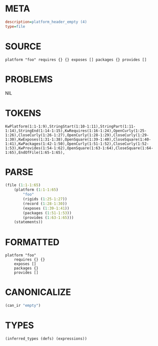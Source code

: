 # META
~~~ini
description=platform_header_empty (4)
type=file
~~~
# SOURCE
~~~roc
platform "foo" requires {} {} exposes [] packages {} provides []
~~~
# PROBLEMS
NIL
# TOKENS
~~~zig
KwPlatform(1:1-1:9),StringStart(1:10-1:11),StringPart(1:11-1:14),StringEnd(1:14-1:15),KwRequires(1:16-1:24),OpenCurly(1:25-1:26),CloseCurly(1:26-1:27),OpenCurly(1:28-1:29),CloseCurly(1:29-1:30),KwExposes(1:31-1:38),OpenSquare(1:39-1:40),CloseSquare(1:40-1:41),KwPackages(1:42-1:50),OpenCurly(1:51-1:52),CloseCurly(1:52-1:53),KwProvides(1:54-1:62),OpenSquare(1:63-1:64),CloseSquare(1:64-1:65),EndOfFile(1:65-1:65),
~~~
# PARSE
~~~clojure
(file (1:1-1:65)
	(platform (1:1-1:65)
		"foo"
		(rigids (1:25-1:27))
		(record (1:28-1:30))
		(exposes (1:39-1:41))
		(packages (1:51-1:53))
		(provides (1:63-1:65)))
	(statements))
~~~
# FORMATTED
~~~roc
platform "foo"
	requires {} {}
	exposes []
	packages {}
	provides []
~~~
# CANONICALIZE
~~~clojure
(can_ir "empty")
~~~
# TYPES
~~~clojure
(inferred_types (defs) (expressions))
~~~